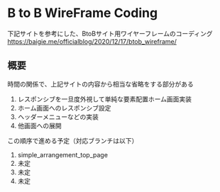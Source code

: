 # B to B WireFrame Coding

下記サイトを参考にした、BtoBサイト用ワイヤーフレームのコーディング  
https://baigie.me/officialblog/2020/12/17/btob_wireframe/

## 概要

時間の関係で、上記サイトの内容から相当な省略をする部分がある  

1. レスポンシブを一旦度外視して単純な要素配置ホーム画面実装
2. ホーム画面へのレスポンシブ設定
3. ヘッダーメニューなどの実装
4. 他画面への展開

この順序で進める予定（対応ブランチは以下）  

1. simple_arrangement_top_page
2. 未定
3. 未定
4. 未定

